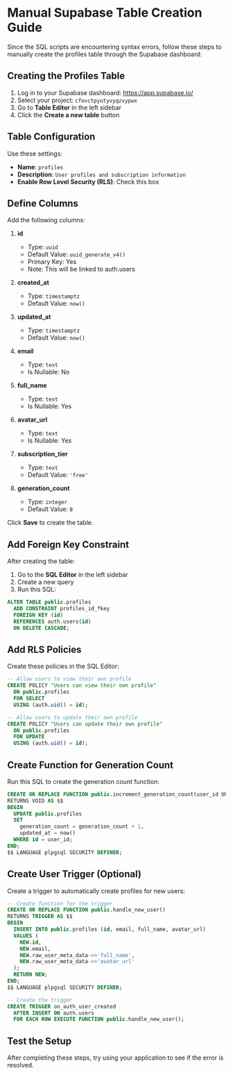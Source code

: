 # Manual Supabase Table Creation Guide

Since the SQL scripts are encountering syntax errors, follow these steps to manually create the profiles table through the Supabase dashboard:

## Creating the Profiles Table

1. Log in to your Supabase dashboard: https://app.supabase.io/
2. Select your project: `cfovctpyutyvyqzvypwx`
3. Go to **Table Editor** in the left sidebar
4. Click the **Create a new table** button

## Table Configuration

Use these settings:

- **Name**: `profiles`
- **Description**: `User profiles and subscription information`
- **Enable Row Level Security (RLS)**: Check this box

## Define Columns

Add the following columns:

1. **id**
   - Type: `uuid`
   - Default Value: `uuid_generate_v4()`
   - Primary Key: Yes
   - Note: This will be linked to auth.users

2. **created_at**
   - Type: `timestamptz`
   - Default Value: `now()`

3. **updated_at**
   - Type: `timestamptz`
   - Default Value: `now()`

4. **email**
   - Type: `text`
   - Is Nullable: No

5. **full_name**
   - Type: `text`
   - Is Nullable: Yes

6. **avatar_url**
   - Type: `text`
   - Is Nullable: Yes

7. **subscription_tier**
   - Type: `text`
   - Default Value: `'free'`

8. **generation_count**
   - Type: `integer`
   - Default Value: `0`

Click **Save** to create the table.

## Add Foreign Key Constraint

After creating the table:

1. Go to the **SQL Editor** in the left sidebar
2. Create a new query
3. Run this SQL:

```sql
ALTER TABLE public.profiles
  ADD CONSTRAINT profiles_id_fkey
  FOREIGN KEY (id)
  REFERENCES auth.users(id)
  ON DELETE CASCADE;
```

## Add RLS Policies

Create these policies in the SQL Editor:

```sql
-- Allow users to view their own profile
CREATE POLICY "Users can view their own profile"
  ON public.profiles
  FOR SELECT
  USING (auth.uid() = id);

-- Allow users to update their own profile
CREATE POLICY "Users can update their own profile"
  ON public.profiles
  FOR UPDATE
  USING (auth.uid() = id);
```

## Create Function for Generation Count

Run this SQL to create the generation count function:

```sql
CREATE OR REPLACE FUNCTION public.increment_generation_count(user_id UUID)
RETURNS VOID AS $$
BEGIN
  UPDATE public.profiles
  SET
    generation_count = generation_count + 1,
    updated_at = now()
  WHERE id = user_id;
END;
$$ LANGUAGE plpgsql SECURITY DEFINER;
```

## Create User Trigger (Optional)

Create a trigger to automatically create profiles for new users:

```sql
-- Create function for the trigger
CREATE OR REPLACE FUNCTION public.handle_new_user()
RETURNS TRIGGER AS $$
BEGIN
  INSERT INTO public.profiles (id, email, full_name, avatar_url)
  VALUES (
    NEW.id,
    NEW.email,
    NEW.raw_user_meta_data->>'full_name',
    NEW.raw_user_meta_data->>'avatar_url'
  );
  RETURN NEW;
END;
$$ LANGUAGE plpgsql SECURITY DEFINER;

-- Create the trigger
CREATE TRIGGER on_auth_user_created
  AFTER INSERT ON auth.users
  FOR EACH ROW EXECUTE FUNCTION public.handle_new_user();
```

## Test the Setup

After completing these steps, try using your application to see if the error is resolved.
